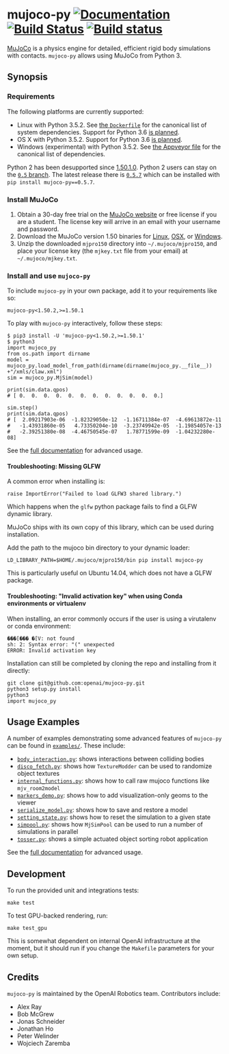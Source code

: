 # mujoco-py [![Documentation](https://img.shields.io/badge/docs-latest-brightgreen.svg?style=flat)](https://openai.github.io/mujoco-py/build/html/index.html) [![Build Status](https://travis-ci.org/openai/mujoco-py.svg?branch=master)](https://travis-ci.org/openai/mujoco-py) [![Build status](https://ci.appveyor.com/api/projects/status/iw52c0198j87s76w?svg=true)](https://ci.appveyor.com/project/wojzaremba/mujoco-py)

[MuJoCo](http://mujoco.org/) is a physics engine for detailed, efficient rigid body simulations with contacts. `mujoco-py` allows using MuJoCo from Python 3.

## Synopsis

### Requirements

The following platforms are currently supported:

- Linux with Python 3.5.2. See [the `Dockerfile`](Dockerfile) for the canonical list of system dependencies. Support for Python 3.6 [is planned](https://github.com/openai/mujoco-py/issues/52).
- OS X with Python 3.5.2. Support for Python 3.6 [is planned](https://github.com/openai/mujoco-py/issues/52).
- Windows (experimental) with Python 3.5.2. See [the Appveyor file](https://github.com/openai/mujoco-py/blob/master/.appveyor.yml#L16-L32) for the canonical list of dependencies.

Python 2 has been desupported since [1.50.1.0](https://github.com/openai/mujoco-py/releases/tag/1.50.1.0). Python 2 users can stay on the [`0.5` branch](https://github.com/openai/mujoco-py/tree/0.5). The latest release there is [`0.5.7`](https://github.com/openai/mujoco-py/releases/tag/0.5.7) which can be installed with `pip install mujoco-py==0.5.7`.

### Install MuJoCo

1. Obtain a 30-day free trial on the [MuJoCo website](https://www.roboti.us/license.html)
   or free license if you are a student.
   The license key will arrive in an email with your username and password.
2. Download the MuJoCo version 1.50 binaries for
   [Linux](https://www.roboti.us/download/mjpro150_linux.zip),
   [OSX](https://www.roboti.us/download/mjpro150_osx.zip), or
   [Windows](https://www.roboti.us/download/mjpro150_windows.zip).
3. Unzip the downloaded `mjpro150` directory into `~/.mujoco/mjpro150`,
   and place your license key (the `mjkey.txt` file from your email)
   at `~/.mujoco/mjkey.txt`.

### Install and use `mujoco-py`
To include `mujoco-py` in your own package, add it to your requirements like so:
```
mujoco-py<1.50.2,>=1.50.1
```
To play with `mujoco-py` interactively, follow these steps:
```
$ pip3 install -U 'mujoco-py<1.50.2,>=1.50.1'
$ python3
import mujoco_py
from os.path import dirname
model = mujoco_py.load_model_from_path(dirname(dirname(mujoco_py.__file__))  +"/xmls/claw.xml")
sim = mujoco_py.MjSim(model)

print(sim.data.qpos)
# [ 0.  0.  0.  0.  0.  0.  0.  0.  0.  0.  0.  0.]

sim.step()
print(sim.data.qpos)
# [  2.09217903e-06  -1.82329050e-12  -1.16711384e-07  -4.69613872e-11
#   -1.43931860e-05   4.73350204e-10  -3.23749942e-05  -1.19854057e-13
#   -2.39251380e-08  -4.46750545e-07   1.78771599e-09  -1.04232280e-08]
```

See the [full documentation](https://openai.github.io/mujoco-py/build/html/index.html) for advanced usage.

#### Troubleshooting: Missing GLFW

A common error when installing is:

    raise ImportError("Failed to load GLFW3 shared library.")

Which happens when the `glfw` python package fails to find a GLFW dynamic library.

MuJoCo ships with its own copy of this library, which can be used during installation.

Add the path to the mujoco bin directory to your dynamic loader:

    LD_LIBRARY_PATH=$HOME/.mujoco/mjpro150/bin pip install mujoco-py

This is particularly useful on Ubuntu 14.04, which does not have a GLFW package.

#### Troubleshooting: "Invalid activation key" when using Conda environments or virtualenv
When installing, an error commonly occurs if the user is using a virutalenv or conda environment:

    ���[��� �[V: not found
    sh: 2: Syntax error: "(" unexpected
    ERROR: Invalid activation key
Installation can still be completed by cloning the repo and installing from it directly:
```
git clone git@github.com:openai/mujoco-py.git
python3 setup.py install
python3
import mujoco_py
```

## Usage Examples

A number of examples demonstrating some advanced features of `mujoco-py` can be found in [`examples/`](/./examples/). These include:
- [`body_interaction.py`](./examples/body_interaction.py): shows interactions between colliding bodies
- [`disco_fetch.py`](./examples/disco_fetch.py): shows how `TextureModder` can be used to randomize object textures
- [`internal_functions.py`](./examples/internal_functions.py): shows how to call raw mujoco functions like `mjv_room2model`
- [`markers_demo.py`](./examples/markers_demo.py): shows how to add visualization-only geoms to the viewer
- [`serialize_model.py`](./examples/serialize_model.py): shows how to save and restore a model
- [`setting_state.py`](./examples/setting_state.py):  shows how to reset the simulation to a given state
- [`simpool.py`](./examples/simpool.py): shows how `MjSimPool` can be used to run a number of simulations in parallel
- [`tosser.py`](./examples/tosser.py): shows a simple actuated object sorting robot application

See the [full documentation](https://openai.github.io/mujoco-py/build/html/index.html) for advanced usage.

## Development

To run the provided unit and integrations tests:

```
make test
```

To test GPU-backed rendering, run:

```
make test_gpu
```

This is somewhat dependent on internal OpenAI infrastructure at the moment, but it should run if you change the `Makefile` parameters for your own setup.

## Credits

`mujoco-py` is maintained by the OpenAI Robotics team. Contributors include:

- Alex Ray
- Bob McGrew
- Jonas Schneider
- Jonathan Ho
- Peter Welinder
- Wojciech Zaremba
